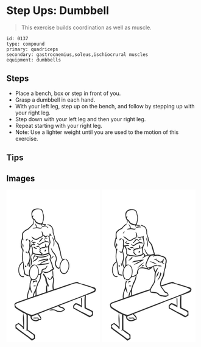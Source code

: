 # Step Ups: Dumbbell
> This exercise builds coordination as well as muscle.

``` 
id: 0137 
type: compound 
primary: quadriceps 
secondary: gastrocnemius,soleus,ischiocrural muscles 
equipment: dumbbells 
``` 

## Steps

 - Place a bench, box or step in front of you.
 - Grasp a dumbbell in each hand.
 - With your left leg, step up on the bench, and follow by stepping up with your right leg.
 - Step down with your left leg and then your right leg.
 - Repeat starting with your right leg.
 - Note: Use a lighter weight until you are used to the motion of this exercise.

## Tips


## Images

<svg width="185pt" height="400" viewBox="0 0 185 300" xmlns="http://www.w3.org/2000/svg"><g fill="#FFF"><path d="M0 0h185v300H0V0m51.11 41.12c-3.08 4.16-1.36 9.38-1.06 14.06 3.62 3.24 2.83 8.38 1.78 12.59-2.92 2.79-5.89 5.53-8.69 8.44-3.97 2.15-8.19 4.26-11.02 7.9-2.37 3.48-1.11 7.79-1.49 11.65-1.42 4.63-2.42 9.45-2.26 14.31.16 3.6 2.47 6.58 3.37 9.98.28 2.71-.69 5.34-.95 8.02-.66 4.72.01 9.47.94 14.1-7.04 4.2-9.13 13.18-7.78 20.8.79 4.94 4.61 10.41 10.25 9.5.13-.49.41-1.46.55-1.95-2.23.05-4.86.2-6.3-1.88-6.36-7.33-3.82-19.83 4.02-25.13.84 3.78.34 7.64.51 11.46 1.07 3.83 1.96 7.71 2.17 11.7 2.63 2.38 6.09 3.41 9.56 3.72-1.32-2.9-4.7-2.81-7.21-3.98-1.02-3.77-1.48-7.71-2.78-11.43-.05-3.7.27-7.46-.81-11.06-1.98-7.02-2.35-14.55-.52-21.64.27-1.73 1.4-4.31-.94-5.03-1.04-3.02-2.66-6.01-2.36-9.3.33-3.35.85-6.68 1.12-10.03.75.62 1.5 1.24 2.27 1.85-.26-3.59-1.23-7.12-1.08-10.73.54-5.71 6.6-8.35 11.03-10.78 3.15-2.82 5.81-6.16 9.07-8.88 2.39-3.1.51-7.29 1.03-10.84 2.63 2.17 3.05 6.29 6.33 7.75 2.6 1.48 5.58 2.09 8.56 2.09.49 1.28 1.04 2.54 1.65 3.78l.28-3.88c1.73.47 3.47.93 5.22 1.38-.22.32-.66.94-.88 1.26-3.02.28-5.36 2.12-6.8 4.71-2.68-.76-5.41-1.4-8.19-1.69.62-3.2-1.83-5.64-3.46-8.07.73 2.82 1.68 5.57 2.56 8.35-2.48.46-4.95.95-7.37 1.65 3.02 1.8 6.29-.47 9.49.04 2.78.35 5.51 1.49 8.29.44.02-.56.08-1.7.1-2.27 2.85-.54 5.73-2.36 8.66-1.53 1.5 1.21 3.02 2.4 4.84 3.08-.45-2.61-4.24-2.75-5.62-4.84l-.47.92c.45-1.4.1-3.58 2.15-3.82-2.53.03-5.05-.12-7.54-.55 1.91-6.21 4.07-13.09 1.62-19.45-.71-3.88-1.14-8.9-5.71-10.15-5.38-1.03-12.39-1.44-16.13 3.38m28.81 27.69c3.64 1.49 8.1 2.79 9.8 6.74 1.96 3.11 1.37 6.87 1.73 10.33 1.39 3.58 2.93 7.17 2.99 11.09.33 4.88 5.5 7.29 6.73 11.84 1.52 5.08 3.08 10.16 4.5 15.27.77 4.81 1.56 9.79 4.54 13.81-3.71 4.17-5.62 9.63-5.54 15.19-.65.43-1.3.86-1.95 1.28l.18-.89c-3.84-.23-4.42-4.56-5.56-7.4.31-3.4 2.08-6.56 1.75-10.04.16-4.56-2.14-8.76-5.22-11.98-2.89-2.8-3.98-6.81-6.36-9.98.77 3.6 1.65 7.45 4.28 10.2 2.49 2.85 5.14 5.91 5.57 9.85 1.62 4.32-2.65 8.05-1.75 12.37.57 2.25 1.31 4.48 2.45 6.5 1.65 1.3 3.52 2.29 5.24 3.5l.21-1.49c.4.01 1.19.04 1.59.05.06 4.25 1.82 9.12 5.99 10.91 3.76 1.33 7.58-1.15 9.4-4.38 4.07-6.56 4.76-15.69.25-22.21-2.06-3.22-6.51-3.62-9.74-2.13-1.22-3.73-3.29-7.23-3.43-11.24-.29-5.84-2.87-11.2-3.92-16.9-1.01-5.34-7.42-7.56-7.79-13.13-.45-2.91-1.04-5.81-2.19-8.53-1.91-3.95-.02-8.77-2.56-12.54-1.95-3.95-6.66-7.55-11.19-6.09M69.27 81.53c.54 3.49 2.21 6.94.7 10.44-4.77.87-8.16 5.05-13.07 5.18-2.57-1.53-4.88-3.43-7.35-5.11 1.22 5.44 8.95 9.05 13.49 5.01 2.1-1.91 4.95-2.37 7.39-3.66.72-1.27 1.27-2.61 1.65-4.03 1.3 2.36 3.55 3.88 5.52 5.64-.56.41-1.67 1.22-2.22 1.63l-1.37.03c.77 1.59 1.62 3.15 2.39 4.74a57.417 57.417 0 0 0-8.52 3.79l-1.98 1.89c-.59-.11-1.77-.34-2.36-.45-1.03-.71-2.08-1.39-3.14-2.05.52 2.94 3.2 3.81 5.78 4.15 1.79-1.71 3.98-2.84 6.15-3.97 1.45-.45 2.89-.97 4.28-1.59 2.67.06 5.31.46 7.89 1.16-1.32-2.72-4.35-3-7.03-2.86a14.04 14.04 0 0 0-2.26-3.75c.99-.64 1.98-1.29 2.98-1.94 1.02.38 2.05.74 3.09 1.09-1.25-1.2-2.71-2.14-4.22-2.97 1.65-.98 3.42-1.72 5.18-2.49 2.25 4.14 2.69 9.09 2.86 13.74-1.15 2.47-2.55 4.81-3.94 7.16-.6-.08-1.81-.23-2.42-.3-.34-2.13-1.11-4.14-1.97-6.11-.2 2.43-.49 4.85-.96 7.24-2.82.12-5.79-.03-8.24 1.63-1.13-.45-2.26-.9-3.39-1.32.71.9 1.44 1.76 2.21 2.62-.59.74-1.14 1.51-1.63 2.32l2.03.63c-.77.58-1.54 1.15-2.31 1.73 1.17 2.27 2.43 4.79 5.11 5.53-.35.21-1.07.61-1.43.82-5.18-.52-10.62-.14-15.34-2.72-.61-3.12-.74-6.3-.84-9.46-1.01-2.42-1.96-4.87-3.05-7.26-.62 1.38-1.15 2.81-1.94 4.1-.04-3.6.69-7.25 0-10.82-.29-1.8-1.77-2.6-3.53-2.54.7 2.13 2.47 4.1 2 6.47-.39 2.72-.45 5.46-.3 8.2.39 4.53-2.64 8.29-3.92 12.45.2.04.62.12.83.16l1.4-1.64c3.66 6.65 2.69 15.83-1.89 21.78-.18 1.99-.35 4.21 1.5 5.49.37-1.63-1.14-3.91.53-5.13.61 2.67 1.24 5.51 3.49 7.32-.41-3.16-1.5-6.23-1.51-9.43.62-3.37 1.93-6.64 1.76-10.12.28-4.14-1.36-8-2.21-11.97.57-2.78 1.63-5.45 2.13-8.26.53-.79 1.07-1.58 1.6-2.37 2.09 4.27 2.37 9.02 1.92 13.68-.67 1.77-1.89 3.28-2.61 5.03-.39 5.6.04 11.23-.23 16.84-.04 1.08-.11 3.23-.14 4.31 3.02-4.89 2.78-11.04 1.15-16.35-1.06-2.48.49-4.95 1.1-7.33.48.24 1.45.7 1.93.94 0-.69.01-2.05.02-2.74 4.35 3.21 9.84 2.82 14.92 3.63 5.39.92 10.78-.88 15.82-2.63 1.31 1.6 3.74 2.84 3.26 5.28.12 1.58-.69 3.02-1.19 4.47.95 2.85 2.23 5.58 3.3 8.38 1.4 3.48 1.07 7.62 3.76 10.51-4.03 1.64-6.68 5.61-11.07 6.5-3.23 1.07-6.44-.52-9.6-1.01 1.33 1.39 2.95 2.44 4.55 3.5 5.55-.13 11-2.17 14.87-6.22-.03 4.18.23 8.35.75 12.49-.47-.03-1.4-.09-1.87-.13-.61 2.4-1.5 4.76-3.34 6.5-1.66-1.28-3.37-2.59-4.32-4.51-.2 0-.6.01-.81.01 1.06 1.97 1.67 4.68 4.01 5.51 2.91-.04 4.33-2.86 5.8-4.89.48 1.61 1.36 3.17 1.31 4.89-.83 6.26-2.25 12.72-.72 18.99-3.58 1.29-7.23 2.41-10.74 3.9-.22-3.59-.56-7.17-.56-10.77.74.22 2.21.64 2.95.85.06-.75.17-2.27.23-3.03-.94-1.79-1.93-3.56-2.65-5.45-1.18-3.13-.46-6.79-2.42-9.66-1.55-2.51-2.76-5.29-4.86-7.4-.31.18-.92.55-1.23.73-.04 2.44 2.3 4.18 3.24 6.32 1.71 2.39 1.11 5.42 1.8 8.12.79 2.15 1.77 4.24 2.26 6.5.71.53 1.46 1.02 2.2 1.53-1.05.06-2.08.11-3.12.15-.23 4.3-.74 8.61-.28 12.92-6.38 1.9-12.63 4.22-18.88 6.51-.06-5.39-.86-10.94 1.1-16.12 1.45-3.71 2.13-7.8 4.61-11.02 2.8-4.21 3.28-9.43 3.4-14.35.77-.96 1.58-1.88 2.37-2.82.11-1.67.33-3.32.43-4.98 1.62-1.42 3.81-1.92 5.9-2.09 1.63-2.17 2.88-4.6 3.75-7.16-2.18 1.06-3.3 3.25-4.44 5.26-2.34.67-4.8 1.19-6.88 2.52-.47 2.01-.45 4.09-.91 6.09-1.26 1.53-3.08 2.63-5.1 2.6.72-5.14.38-10.74-2.72-15.1-1.98-3.46-7.6-4.74-10.41-1.59-6.62 6.59-8.53 18.65-2.36 26.09.23 3.27-1.46 6.21-2.17 9.32-.37 3.84-.15 7.85-1.71 11.46-2.07 5.74-4.45 11.86-2.75 18.02-7.15 2.6-14.34 5.08-21.5 7.65-1.87.53-3.07 2.13-4.36 3.46 1.16 2.31-.24 5.25 1.83 7.22 4.85 4.3 11.11 6.59 16.09 10.71.48.02 1.43.07 1.91.09 1.49 1.38 4.62 1.95 4.27 4.48-.05 9.6.1 19.2-.13 28.8l-1.33-.37c-.09.21-.27.61-.36.82 1.31.21 2.9-.17 3.92.92 3.59 2.95 7.44 5.58 11.4 8.02.83 2.24 2.19 5.14-.14 6.99-2.1 2.09-4.82-.37-6.56-1.73-5.43-4.69-11.72-8.22-17.25-12.77-3.65-3.05-8.55-5.12-10.43-9.8 1.49-1.64 3.01-3.46 5.31-3.9 2.54 2.53 5.33 4.78 8.19 6.95.07.62.22 1.87.3 2.49.53-.06 1.6-.18 2.13-.25-.25-8.72.58-17.51-.66-26.18-.21-1.08-.65-3.25-.86-4.34-1.38 8.73-.36 17.69.19 26.46-2.73-2.89-6.16-4.94-9.24-7.42-2.16 1.17-4.28 2.41-6.4 3.66-.01 2.29.11 4.57.19 6.86 10.49 8.46 22.02 15.6 32.27 24.36 2.01-1.22 4.04-2.42 6.05-3.64-.03-2.65-.07-5.3-.13-7.95-4.49-3.44-8.96-6.92-13.83-9.81-.13-9.83-.14-19.66.01-29.48 1.76.98 3.5 2.01 5.2 3.1-1.07 8.54 11.13 12.65 16.84 7.39 1.53-.26 3.69-.3 4.19-2.14.46-4.2-3.07-7.42-5.84-10.06 13.05-5.22 26.17-10.28 39.25-15.43 1.63 1.45 3.3 3.08 5.52 3.55 2.15.51 4.53.93 5.71 3.06-1.88 1.29-3.86 2.44-5.94 3.35-2.12-.48-4.29-.66-6.46-.55-4.72-3.95-11.18-3.49-16.72-1.79 3.1 1.76 6.59-.3 9.85.44 2.18.8 4.16 2.03 6.23 3.07 2.3-.1 4.58.36 6.88.37 3.15-1 6.58-2.13 8.37-5.16-1.51-1.75-2.82-4.18-5.38-4.42-2.3-.38-4.38-1.41-6.27-2.74 8.79-3.68 18.02-6.29 26.58-10.51.01.77.02 2.32.03 3.09.09-.98.17-1.96.25-2.93 8.07-2.96 16.06-6.15 23.99-9.47-1.4 8.09-.64 16.35-.72 24.51 4.2 2.97 9.23 4.46 13.61 7.12 2.49 2.84.64 8.24-3.44 7.99-4.35-1.81-8.17-4.67-12.58-6.36-6.16-2.62-11.6-6.66-17.77-9.23l-.24-3.94c1.26-1.02 2.53-2.03 3.8-3.04 4.02 1.56 7.81 3.65 11.42 6.02-.06-5.32.05-10.64.01-15.96.17-1.57-.72-2.8-1.87-3.74-.02 5.29.55 10.57.44 15.86-3.21-1.96-6.59-3.8-10.31-4.56-2.43.58-3.88 3.15-5.4 4.99-.23 1.84.13 3.69.27 5.53 10.76 5.83 21.51 11.69 32.19 17.66 2.21-1.29 4.4-2.59 6.52-4.02-.09-2.73-.18-5.45-.24-8.17-4.34-2.83-9.24-4.63-13.71-7.15-.34-8.34-.24-16.72-.01-25.07 5.81-.17 10.78-3.52 16.24-5.07 2.87-.65 3.21-4.07 3.64-6.47-.82-.95-1.63-1.9-2.44-2.86-10.13-2.7-19.88-6.86-30.21-8.78-1.81-1.01-3.56-2.89-5.83-2.3-15.08 4-29.62 9.8-44.47 14.56-1.18-5.81-.92-11.89.55-17.61.48-2.76-1.97-5.02-1.68-7.78.13-4.29-.04-8.58-.86-12.8.95-.67 1.88-1.37 2.78-2.09-1.17-2.29-2.93-4.35-3.12-7.02-.52-3.61-2.7-6.68-3.38-10.24l-1.19-2.15c.46-1.91 1.31-3.76 1.36-5.74-.09-2.12-2.01-3.38-2.86-5.16-1.16-4.13-1.1-8.48-.99-12.73.02-3.25 2.02-5.99 2.75-9.06-.33-4.67-2.56-9.17-1.56-13.92 1.07.35 3.22 1.05 4.29 1.41-1.27-1.9-2.67-3.71-3.86-5.66-.54 1.57-1.06 3.15-1.54 4.74l-1.52.88c-1.57-2.1-3.83-.14-5.71.26-.95-.68-1.91-1.36-2.86-2.03-.35-.25-1.06-.75-1.41-1-.62-2.6-1.38-5.34-3.47-7.16m21.21 11.09c.39 3.59 1.97 6.88 2.78 10.36-.11 3.1-.82 6.17-.47 9.29 3.54-6.37 1.42-13.9-2.31-19.65m-24.23 7.4c-1.01 1.1-1.87 2.33-2.37 3.74 1.38-.91 2.71-1.91 4.05-2.88 1.21-2 2.74-3.78 4.28-5.53-3.11-.49-4.51 2.52-5.96 4.67m-27.73-1.86c.07.75.2 2.25.27 3.01 1.44-1.43 2.9-2.85 4.28-4.34-1.53.4-3.04.86-4.55 1.33m13.12 1.19c-.86.79-1.72 1.57-2.58 2.36.44 2.29 2.53 3.1 4.56 3.66-.21.62-.61 1.87-.81 2.49-.89-.27-2.68-.81-3.57-1.09.88 3.75 4.91 1.75 7.52 2.17-.28-.57-.83-1.71-1.11-2.28l-.64 1.11c-.1-1.04-.19-2.08-.27-3.13.85-.06 2.54-.2 3.39-.27-1.81-2.55-4.97-.78-7.48-1 .29-1.43 1.03-2.57 2.2-3.42-.4-.2-.81-.4-1.21-.6m-19 14.64c1.51-2.8 1.4-5.97-1.05-8.24-.3 2.79.25 5.57 1.05 8.24m26.03-3.01c1.47 3.22 5.46 2.33 6.76-.56-2.26.16-4.51.37-6.76.56m-4.88 1.06c-.03.58-.1 1.73-.13 2.31 2.17 1.03 4.81 3.68 7.03 1.37-2.3-1.22-4.58-2.49-6.9-3.68m-15.29 9.9c-.8.85.05 3.09 1.36 2.52.89-.86-.1-3.04-1.36-2.52m16.42 7.18c-1.34 2.83-2.9 5.83-1.92 9.03.93-2.47 1.82-4.95 3.07-7.28 1.68.62 3.35 1.26 5.02 1.92-1.52 4.74-6.9 5.56-9.53 9.25 4.68-1.1 9.8-3.78 10.78-8.95 3.65.94 7.48 1.12 11.18.27 3.55-.84 7.77-1.29 9.74-4.85-5.21 1.87-10.54 3.93-16.18 3.51-4.26.1-8.1-1.96-12.16-2.9m33.06 7.09c2.03-1.35 3.96-2.95 5.22-5.08-2.68.46-4.89 2.27-5.22 5.08m-22.06 2.72c-1.47.23-2.27 1.49-3.07 2.59 5.79-1.25 11.4-3.54 17.38-3.74-4.52 2.61-10 3.84-13.51 7.95-1.62 1.73-4.28 1.39-6.36 2.19 1.48.58 3.03 1.19 4.64.8 5.28-.97 10.69-.85 15.94-1.97 1.68-.41 2.85-1.77 4.13-2.84-5.62 1.51-11.37 2.26-17.16 2.59 3.7-4.26 9.7-5.01 14.51-7.53-.13-1.01-.23-2.01-.43-3-5.46-.03-10.88 1.32-16.07 2.96m-28.71 10.65c-1.38.93-.34 4.03 1.41 2.93 1.53-.91.3-3.94-1.41-2.93z"/><path d="M53.5 41.57c3.6-3.02 8.94-3.91 13.33-2.56 4.49 2.39 4.34 7.83 5.46 12.12.99 3.92-.37 7.88-1.07 11.74-.11 1.8-1.47 3.23-3.21 3.63-2.93-.55-5.91-1.37-8.5-2.88-1.31-1.43-1.96-3.31-3.14-4.82-1.53-1.22-3.16-2.32-4.64-3.61.49-1.4 1-2.79 1.5-4.18-.6.11-1.8.34-2.41.45-.18-3.46.07-7.3 2.68-9.89zM80.32 114.05c.42-.45 1.27-1.35 1.7-1.79.03 4.06.94 8.06.83 12.14-3.97 1.65-8.21 2.46-12.38 3.45.15-.62.47-1.85.62-2.47-1.88-1.03-3.44-2.51-4.79-4.16.51-.53 1.02-1.06 1.54-1.58-2.81-1.78.69-3.49 2.17-4.04 2.73-.27 5.37-.85 7.79-2.17.63.16 1.89.46 2.52.62m-2.89 4.32c-1.63.01-3.12 2.92-1.43 3.74 1.19-.31 3.2-3.17 1.43-3.74zM108.7 142.62c1.48-2.94 4.57-4.32 7.35-5.71 8.78 5.71 8.29 19.53 1 26.21-2.86 2.58-7.6 1.07-8.99-2.35-2.62-5.66-2.32-12.68.64-18.15zM46.71 159.08c.91-5.11 4.88-8.84 9.4-10.97 8.15 5.74 8.39 18.16 2.65 25.63-1.86 2.44-5.59 4.07-8.3 1.99-4.94-3.86-4.79-11.05-3.75-16.65z"/><path d="M62.93 168.85c.71-1.39 2.67-.9 3.93-1.18a28.85 28.85 0 0 1-5.65 16.54c-.94 4.09-2.68 7.94-3.82 11.97-2.07 4.55-5.24 8.9-4.81 14.19-3.19 1.23-6.42 2.34-9.63 3.52-1.07-6.29.81-12.56 3.54-18.17 1.28 2.67 1.49 6.12 4.06 7.99-1.24-6.46-4.69-13.05-2.65-19.69.51-2.16 1.45-4.19 2.26-6.25 2.34.9 5.1 1.02 7.22-.5 2.99-1.88 4.07-5.42 5.55-8.42m-6.42 11.02c-1.32.03-2.65.07-3.98.11-.14 1.74-.26 3.49-.33 5.24.51-1.06 1.01-2.13 1.49-3.2 1.58-.38 3.16-.75 4.73-1.15.77.84 1.55 1.67 2.35 2.5-.54-1.84-1.14-3.65-1.73-5.47-.85.65-1.69 1.31-2.53 1.97m-3.49 10.11c1.92.96 3.86.7 5.52-.61-1.89-.37-4.06-1.27-5.52.61zM122.09 189.07c5.53-1.8 10.91-4.74 16.86-4.67 5.45.9 10.57 3.07 15.84 4.62 6.22 2.07 12.9 3.32 18.42 7.04 1.71.87-.19 3.24-1.46 3.58-16.61 8.14-34.3 13.79-51.44 20.7-19.74 7.62-39.48 15.27-59.21 22.94-3.69 1.15-7.18 3.25-11.11 3.46-3.93-.89-7.82-2.15-11.32-4.17-6.21-3.48-12.64-6.62-18.39-10.84-1.82-1.06-2.27-3.23-3.09-4.99 1.69-1.48 3.45-2.99 5.65-3.62 6.36-2.1 12.7-4.28 18.94-6.7 13.07-4.3 26.07-8.79 39.02-13.42 13.87-4.31 27.52-9.32 41.29-13.93zM54.19 209.93c.19-3.35 1.37-6.51 2.92-9.45 0 3.29 2.27 9.05-2.92 9.45zM50.01 249.72c3.66-1.27 7.37-2.48 10.79-4.33 2.69 2.62 5.07 5.53 7 8.76-1.22.36-2.45.71-3.67 1.04-.57-1.12-1.13-2.23-1.69-3.35-3.68.63-7.97-.74-11.13 1.56 3.23.52 6.5.74 9.74.2.52.37 1.57 1.11 2.09 1.48-3.98 3.65-10.16 2.38-13.1-1.89-.05-1.17-.06-2.32-.03-3.47z"/></g><g fill="#333"><path d="M51.11 41.12c3.74-4.82 10.75-4.41 16.13-3.38 4.57 1.25 5 6.27 5.71 10.15 2.45 6.36.29 13.24-1.62 19.45 2.49.43 5.01.58 7.54.55-2.05.24-1.7 2.42-2.15 3.82l.47-.92c1.38 2.09 5.17 2.23 5.62 4.84-1.82-.68-3.34-1.87-4.84-3.08-2.93-.83-5.81.99-8.66 1.53-.02.57-.08 1.71-.1 2.27-2.78 1.05-5.51-.09-8.29-.44-3.2-.51-6.47 1.76-9.49-.04 2.42-.7 4.89-1.19 7.37-1.65-.88-2.78-1.83-5.53-2.56-8.35 1.63 2.43 4.08 4.87 3.46 8.07 2.78.29 5.51.93 8.19 1.69 1.44-2.59 3.78-4.43 6.8-4.71.22-.32.66-.94.88-1.26-1.75-.45-3.49-.91-5.22-1.38l-.28 3.88c-.61-1.24-1.16-2.5-1.65-3.78-2.98 0-5.96-.61-8.56-2.09-3.28-1.46-3.7-5.58-6.33-7.75-.52 3.55 1.36 7.74-1.03 10.84-3.26 2.72-5.92 6.06-9.07 8.88C39 80.69 32.94 83.33 32.4 89.04c-.15 3.61.82 7.14 1.08 10.73-.77-.61-1.52-1.23-2.27-1.85-.27 3.35-.79 6.68-1.12 10.03-.3 3.29 1.32 6.28 2.36 9.3 2.34.72 1.21 3.3.94 5.03-1.83 7.09-1.46 14.62.52 21.64 1.08 3.6.76 7.36.81 11.06 1.3 3.72 1.76 7.66 2.78 11.43 2.51 1.17 5.89 1.08 7.21 3.98-3.47-.31-6.93-1.34-9.56-3.72-.21-3.99-1.1-7.87-2.17-11.7-.17-3.82.33-7.68-.51-11.46-7.84 5.3-10.38 17.8-4.02 25.13 1.44 2.08 4.07 1.93 6.3 1.88-.14.49-.42 1.46-.55 1.95-5.64.91-9.46-4.56-10.25-9.5-1.35-7.62.74-16.6 7.78-20.8-.93-4.63-1.6-9.38-.94-14.1.26-2.68 1.23-5.31.95-8.02-.9-3.4-3.21-6.38-3.37-9.98-.16-4.86.84-9.68 2.26-14.31.38-3.86-.88-8.17 1.49-11.65 2.83-3.64 7.05-5.75 11.02-7.9 2.8-2.91 5.77-5.65 8.69-8.44 1.05-4.21 1.84-9.35-1.78-12.59-.3-4.68-2.02-9.9 1.06-14.06m2.39.45c-2.61 2.59-2.86 6.43-2.68 9.89.61-.11 1.81-.34 2.41-.45-.5 1.39-1.01 2.78-1.5 4.18 1.48 1.29 3.11 2.39 4.64 3.61 1.18 1.51 1.83 3.39 3.14 4.82 2.59 1.51 5.57 2.33 8.5 2.88 1.74-.4 3.1-1.83 3.21-3.63.7-3.86 2.06-7.82 1.07-11.74-1.12-4.29-.97-9.73-5.46-12.12-4.39-1.35-9.73-.46-13.33 2.56z"/><path d="M79.92 68.81c4.53-1.46 9.24 2.14 11.19 6.09 2.54 3.77.65 8.59 2.56 12.54 1.15 2.72 1.74 5.62 2.19 8.53.37 5.57 6.78 7.79 7.79 13.13 1.05 5.7 3.63 11.06 3.92 16.9.14 4.01 2.21 7.51 3.43 11.24 3.23-1.49 7.68-1.09 9.74 2.13 4.51 6.52 3.82 15.65-.25 22.21-1.82 3.23-5.64 5.71-9.4 4.38-4.17-1.79-5.93-6.66-5.99-10.91-.4-.01-1.19-.04-1.59-.05l-.21 1.49c-1.72-1.21-3.59-2.2-5.24-3.5-1.14-2.02-1.88-4.25-2.45-6.5-.9-4.32 3.37-8.05 1.75-12.37-.43-3.94-3.08-7-5.57-9.85-2.63-2.75-3.51-6.6-4.28-10.2 2.38 3.17 3.47 7.18 6.36 9.98 3.08 3.22 5.38 7.42 5.22 11.98.33 3.48-1.44 6.64-1.75 10.04 1.14 2.84 1.72 7.17 5.56 7.4l-.18.89c.65-.42 1.3-.85 1.95-1.28-.08-5.56 1.83-11.02 5.54-15.19-2.98-4.02-3.77-9-4.54-13.81-1.42-5.11-2.98-10.19-4.5-15.27-1.23-4.55-6.4-6.96-6.73-11.84-.06-3.92-1.6-7.51-2.99-11.09-.36-3.46.23-7.22-1.73-10.33-1.7-3.95-6.16-5.25-9.8-6.74m28.78 73.81c-2.96 5.47-3.26 12.49-.64 18.15 1.39 3.42 6.13 4.93 8.99 2.35 7.29-6.68 7.78-20.5-1-26.21-2.78 1.39-5.87 2.77-7.35 5.71z"/><path d="M69.27 81.53c2.09 1.82 2.85 4.56 3.47 7.16.35.25 1.06.75 1.41 1 .95.67 1.91 1.35 2.86 2.03 1.88-.4 4.14-2.36 5.71-.26l1.52-.88c.48-1.59 1-3.17 1.54-4.74 1.19 1.95 2.59 3.76 3.86 5.66-1.07-.36-3.22-1.06-4.29-1.41-1 4.75 1.23 9.25 1.56 13.92-.73 3.07-2.73 5.81-2.75 9.06-.11 4.25-.17 8.6.99 12.73.85 1.78 2.77 3.04 2.86 5.16-.05 1.98-.9 3.83-1.36 5.74l1.19 2.15c.68 3.56 2.86 6.63 3.38 10.24.19 2.67 1.95 4.73 3.12 7.02-.9.72-1.83 1.42-2.78 2.09.82 4.22.99 8.51.86 12.8-.29 2.76 2.16 5.02 1.68 7.78-1.47 5.72-1.73 11.8-.55 17.61 14.85-4.76 29.39-10.56 44.47-14.56 2.27-.59 4.02 1.29 5.83 2.3 10.33 1.92 20.08 6.08 30.21 8.78.81.96 1.62 1.91 2.44 2.86-.43 2.4-.77 5.82-3.64 6.47-5.46 1.55-10.43 4.9-16.24 5.07-.23 8.35-.33 16.73.01 25.07 4.47 2.52 9.37 4.32 13.71 7.15.06 2.72.15 5.44.24 8.17-2.12 1.43-4.31 2.73-6.52 4.02-10.68-5.97-21.43-11.83-32.19-17.66-.14-1.84-.5-3.69-.27-5.53 1.52-1.84 2.97-4.41 5.4-4.99 3.72.76 7.1 2.6 10.31 4.56.11-5.29-.46-10.57-.44-15.86 1.15.94 2.04 2.17 1.87 3.74.04 5.32-.07 10.64-.01 15.96-3.61-2.37-7.4-4.46-11.42-6.02-1.27 1.01-2.54 2.02-3.8 3.04l.24 3.94c6.17 2.57 11.61 6.61 17.77 9.23 4.41 1.69 8.23 4.55 12.58 6.36 4.08.25 5.93-5.15 3.44-7.99-4.38-2.66-9.41-4.15-13.61-7.12.08-8.16-.68-16.42.72-24.51-7.93 3.32-15.92 6.51-23.99 9.47-.08.97-.16 1.95-.25 2.93-.01-.77-.02-2.32-.03-3.09-8.56 4.22-17.79 6.83-26.58 10.51 1.89 1.33 3.97 2.36 6.27 2.74 2.56.24 3.87 2.67 5.38 4.42-1.79 3.03-5.22 4.16-8.37 5.16-2.3-.01-4.58-.47-6.88-.37-2.07-1.04-4.05-2.27-6.23-3.07-3.26-.74-6.75 1.32-9.85-.44 5.54-1.7 12-2.16 16.72 1.79 2.17-.11 4.34.07 6.46.55 2.08-.91 4.06-2.06 5.94-3.35-1.18-2.13-3.56-2.55-5.71-3.06-2.22-.47-3.89-2.1-5.52-3.55-13.08 5.15-26.2 10.21-39.25 15.43 2.77 2.64 6.3 5.86 5.84 10.06-.5 1.84-2.66 1.88-4.19 2.14-5.71 5.26-17.91 1.15-16.84-7.39-1.7-1.09-3.44-2.12-5.2-3.1-.15 9.82-.14 19.65-.01 29.48 4.87 2.89 9.34 6.37 13.83 9.81.06 2.65.1 5.3.13 7.95-2.01 1.22-4.04 2.42-6.05 3.64-10.25-8.76-21.78-15.9-32.27-24.36-.08-2.29-.2-4.57-.19-6.86 2.12-1.25 4.24-2.49 6.4-3.66 3.08 2.48 6.51 4.53 9.24 7.42-.55-8.77-1.57-17.73-.19-26.46.21 1.09.65 3.26.86 4.34 1.24 8.67.41 17.46.66 26.18-.53.07-1.6.19-2.13.25-.08-.62-.23-1.87-.3-2.49-2.86-2.17-5.65-4.42-8.19-6.95-2.3.44-3.82 2.26-5.31 3.9 1.88 4.68 6.78 6.75 10.43 9.8 5.53 4.55 11.82 8.08 17.25 12.77 1.74 1.36 4.46 3.82 6.56 1.73 2.33-1.85.97-4.75.14-6.99-3.96-2.44-7.81-5.07-11.4-8.02-1.02-1.09-2.61-.71-3.92-.92.09-.21.27-.61.36-.82l1.33.37c.23-9.6.08-19.2.13-28.8.35-2.53-2.78-3.1-4.27-4.48-.48-.02-1.43-.07-1.91-.09-4.98-4.12-11.24-6.41-16.09-10.71-2.07-1.97-.67-4.91-1.83-7.22 1.29-1.33 2.49-2.93 4.36-3.46 7.16-2.57 14.35-5.05 21.5-7.65-1.7-6.16.68-12.28 2.75-18.02 1.56-3.61 1.34-7.62 1.71-11.46.71-3.11 2.4-6.05 2.17-9.32-6.17-7.44-4.26-19.5 2.36-26.09 2.81-3.15 8.43-1.87 10.41 1.59 3.1 4.36 3.44 9.96 2.72 15.1 2.02.03 3.84-1.07 5.1-2.6.46-2 .44-4.08.91-6.09 2.08-1.33 4.54-1.85 6.88-2.52 1.14-2.01 2.26-4.2 4.44-5.26-.87 2.56-2.12 4.99-3.75 7.16-2.09.17-4.28.67-5.9 2.09-.1 1.66-.32 3.31-.43 4.98-.79.94-1.6 1.86-2.37 2.82-.12 4.92-.6 10.14-3.4 14.35-2.48 3.22-3.16 7.31-4.61 11.02-1.96 5.18-1.16 10.73-1.1 16.12 6.25-2.29 12.5-4.61 18.88-6.51-.46-4.31.05-8.62.28-12.92 1.04-.04 2.07-.09 3.12-.15-.74-.51-1.49-1-2.2-1.53-.49-2.26-1.47-4.35-2.26-6.5-.69-2.7-.09-5.73-1.8-8.12-.94-2.14-3.28-3.88-3.24-6.32.31-.18.92-.55 1.23-.73 2.1 2.11 3.31 4.89 4.86 7.4 1.96 2.87 1.24 6.53 2.42 9.66.72 1.89 1.71 3.66 2.65 5.45-.06.76-.17 2.28-.23 3.03-.74-.21-2.21-.63-2.95-.85 0 3.6.34 7.18.56 10.77 3.51-1.49 7.16-2.61 10.74-3.9-1.53-6.27-.11-12.73.72-18.99.05-1.72-.83-3.28-1.31-4.89-1.47 2.03-2.89 4.85-5.8 4.89-2.34-.83-2.95-3.54-4.01-5.51.21 0 .61-.01.81-.01.95 1.92 2.66 3.23 4.32 4.51 1.84-1.74 2.73-4.1 3.34-6.5.47.04 1.4.1 1.87.13-.52-4.14-.78-8.31-.75-12.49-3.87 4.05-9.32 6.09-14.87 6.22-1.6-1.06-3.22-2.11-4.55-3.5 3.16.49 6.37 2.08 9.6 1.01 4.39-.89 7.04-4.86 11.07-6.5-2.69-2.89-2.36-7.03-3.76-10.51-1.07-2.8-2.35-5.53-3.3-8.38.5-1.45 1.31-2.89 1.19-4.47.48-2.44-1.95-3.68-3.26-5.28-5.04 1.75-10.43 3.55-15.82 2.63-5.08-.81-10.57-.42-14.92-3.63-.01.69-.02 2.05-.02 2.74-.48-.24-1.45-.7-1.93-.94-.61 2.38-2.16 4.85-1.1 7.33 1.63 5.31 1.87 11.46-1.15 16.35.03-1.08.1-3.23.14-4.31.27-5.61-.16-11.24.23-16.84.72-1.75 1.94-3.26 2.61-5.03.45-4.66.17-9.41-1.92-13.68-.53.79-1.07 1.58-1.6 2.37-.5 2.81-1.56 5.48-2.13 8.26.85 3.97 2.49 7.83 2.21 11.97.17 3.48-1.14 6.75-1.76 10.12.01 3.2 1.1 6.27 1.51 9.43-2.25-1.81-2.88-4.65-3.49-7.32-1.67 1.22-.16 3.5-.53 5.13-1.85-1.28-1.68-3.5-1.5-5.49 4.58-5.95 5.55-15.13 1.89-21.78l-1.4 1.64c-.21-.04-.63-.12-.83-.16 1.28-4.16 4.31-7.92 3.92-12.45-.15-2.74-.09-5.48.3-8.2.47-2.37-1.3-4.34-2-6.47 1.76-.06 3.24.74 3.53 2.54.69 3.57-.04 7.22 0 10.82.79-1.29 1.32-2.72 1.94-4.1 1.09 2.39 2.04 4.84 3.05 7.26.1 3.16.23 6.34.84 9.46 4.72 2.58 10.16 2.2 15.34 2.72.36-.21 1.08-.61 1.43-.82-2.68-.74-3.94-3.26-5.11-5.53.77-.58 1.54-1.15 2.31-1.73l-2.03-.63c.49-.81 1.04-1.58 1.63-2.32-.77-.86-1.5-1.72-2.21-2.62 1.13.42 2.26.87 3.39 1.32 2.45-1.66 5.42-1.51 8.24-1.63.47-2.39.76-4.81.96-7.24.86 1.97 1.63 3.98 1.97 6.11.61.07 1.82.22 2.42.3 1.39-2.35 2.79-4.69 3.94-7.16-.17-4.65-.61-9.6-2.86-13.74-1.76.77-3.53 1.51-5.18 2.49 1.51.83 2.97 1.77 4.22 2.97-1.04-.35-2.07-.71-3.09-1.09-1 .65-1.99 1.3-2.98 1.94.95 1.13 1.7 2.38 2.26 3.75 2.68-.14 5.71.14 7.03 2.86-2.58-.7-5.22-1.1-7.89-1.16-1.39.62-2.83 1.14-4.28 1.59-2.17 1.13-4.36 2.26-6.15 3.97-2.58-.34-5.26-1.21-5.78-4.15 1.06.66 2.11 1.34 3.14 2.05.59.11 1.77.34 2.36.45l1.98-1.89c2.73-1.5 5.58-2.75 8.52-3.79-.77-1.59-1.62-3.15-2.39-4.74l1.37-.03c.55-.41 1.66-1.22 2.22-1.63-1.97-1.76-4.22-3.28-5.52-5.64-.38 1.42-.93 2.76-1.65 4.03-2.44 1.29-5.29 1.75-7.39 3.66-4.54 4.04-12.27.43-13.49-5.01 2.47 1.68 4.78 3.58 7.35 5.11 4.91-.13 8.3-4.31 13.07-5.18 1.51-3.5-.16-6.95-.7-10.44m11.05 32.52c-.63-.16-1.89-.46-2.52-.62-2.42 1.32-5.06 1.9-7.79 2.17-1.48.55-4.98 2.26-2.17 4.04-.52.52-1.03 1.05-1.54 1.58 1.35 1.65 2.91 3.13 4.79 4.16-.15.62-.47 1.85-.62 2.47 4.17-.99 8.41-1.8 12.38-3.45.11-4.08-.8-8.08-.83-12.14-.43.44-1.28 1.34-1.7 1.79m-33.61 45.03c-1.04 5.6-1.19 12.79 3.75 16.65 2.71 2.08 6.44.45 8.3-1.99 5.74-7.47 5.5-19.89-2.65-25.63-4.52 2.13-8.49 5.86-9.4 10.97m16.22 9.77c-1.48 3-2.56 6.54-5.55 8.42-2.12 1.52-4.88 1.4-7.22.5-.81 2.06-1.75 4.09-2.26 6.25-2.04 6.64 1.41 13.23 2.65 19.69-2.57-1.87-2.78-5.32-4.06-7.99-2.73 5.61-4.61 11.88-3.54 18.17 3.21-1.18 6.44-2.29 9.63-3.52-.43-5.29 2.74-9.64 4.81-14.19 1.14-4.03 2.88-7.88 3.82-11.97a28.85 28.85 0 0 0 5.65-16.54c-1.26.28-3.22-.21-3.93 1.18m59.16 20.22c-13.77 4.61-27.42 9.62-41.29 13.93-12.95 4.63-25.95 9.12-39.02 13.42-6.24 2.42-12.58 4.6-18.94 6.7-2.2.63-3.96 2.14-5.65 3.62.82 1.76 1.27 3.93 3.09 4.99 5.75 4.22 12.18 7.36 18.39 10.84 3.5 2.02 7.39 3.28 11.32 4.17 3.93-.21 7.42-2.31 11.11-3.46 19.73-7.67 39.47-15.32 59.21-22.94 17.14-6.91 34.83-12.56 51.44-20.7 1.27-.34 3.17-2.71 1.46-3.58-5.52-3.72-12.2-4.97-18.42-7.04-5.27-1.55-10.39-3.72-15.84-4.62-5.95-.07-11.33 2.87-16.86 4.67m-67.9 20.86c5.19-.4 2.92-6.16 2.92-9.45-1.55 2.94-2.73 6.1-2.92 9.45m-4.18 39.79c-.03 1.15-.02 2.3.03 3.47 2.94 4.27 9.12 5.54 13.1 1.89-.52-.37-1.57-1.11-2.09-1.48-3.24.54-6.51.32-9.74-.2 3.16-2.3 7.45-.93 11.13-1.56.56 1.12 1.12 2.23 1.69 3.35 1.22-.33 2.45-.68 3.67-1.04-1.93-3.23-4.31-6.14-7-8.76-3.42 1.85-7.13 3.06-10.79 4.33z"/><path d="M90.48 92.62c3.73 5.75 5.85 13.28 2.31 19.65-.35-3.12.36-6.19.47-9.29-.81-3.48-2.39-6.77-2.78-10.36zM66.25 100.02c1.45-2.15 2.85-5.16 5.96-4.67-1.54 1.75-3.07 3.53-4.28 5.53-1.34.97-2.67 1.97-4.05 2.88.5-1.41 1.36-2.64 2.37-3.74zM38.52 98.16c1.51-.47 3.02-.93 4.55-1.33-1.38 1.49-2.84 2.91-4.28 4.34-.07-.76-.2-2.26-.27-3.01zM51.64 99.35c.4.2.81.4 1.21.6-1.17.85-1.91 1.99-2.2 3.42 2.51.22 5.67-1.55 7.48 1-.85.07-2.54.21-3.39.27.08 1.05.17 2.09.27 3.13l.64-1.11c.28.57.83 1.71 1.11 2.28-2.61-.42-6.64 1.58-7.52-2.17.89.28 2.68.82 3.57 1.09.2-.62.6-1.87.81-2.49-2.03-.56-4.12-1.37-4.56-3.66.86-.79 1.72-1.57 2.58-2.36zM32.64 113.99c-.8-2.67-1.35-5.45-1.05-8.24 2.45 2.27 2.56 5.44 1.05 8.24zM58.67 110.98c2.25-.19 4.5-.4 6.76-.56-1.3 2.89-5.29 3.78-6.76.56zM53.79 112.04c2.32 1.19 4.6 2.46 6.9 3.68-2.22 2.31-4.86-.34-7.03-1.37.03-.58.1-1.73.13-2.31zM77.43 118.37c1.77.57-.24 3.43-1.43 3.74-1.69-.82-.2-3.73 1.43-3.74zM38.5 121.94c1.26-.52 2.25 1.66 1.36 2.52-1.31.57-2.16-1.67-1.36-2.52zM54.92 129.12c4.06.94 7.9 3 12.16 2.9 5.64.42 10.97-1.64 16.18-3.51-1.97 3.56-6.19 4.01-9.74 4.85-3.7.85-7.53.67-11.18-.27-.98 5.17-6.1 7.85-10.78 8.95 2.63-3.69 8.01-4.51 9.53-9.25-1.67-.66-3.34-1.3-5.02-1.92-1.25 2.33-2.14 4.81-3.07 7.28-.98-3.2.58-6.2 1.92-9.03zM87.98 136.21c.33-2.81 2.54-4.62 5.22-5.08-1.26 2.13-3.19 3.73-5.22 5.08zM65.92 138.93c5.19-1.64 10.61-2.99 16.07-2.96.2.99.3 1.99.43 3-4.81 2.52-10.81 3.27-14.51 7.53 5.79-.33 11.54-1.08 17.16-2.59-1.28 1.07-2.45 2.43-4.13 2.84-5.25 1.12-10.66 1-15.94 1.97-1.61.39-3.16-.22-4.64-.8 2.08-.8 4.74-.46 6.36-2.19 3.51-4.11 8.99-5.34 13.51-7.95-5.98.2-11.59 2.49-17.38 3.74.8-1.1 1.6-2.36 3.07-2.59zM37.21 149.58c1.71-1.01 2.94 2.02 1.41 2.93-1.75 1.1-2.79-2-1.41-2.93zM56.51 179.87c.84-.66 1.68-1.32 2.53-1.97.59 1.82 1.19 3.63 1.73 5.47-.8-.83-1.58-1.66-2.35-2.5-1.57.4-3.15.77-4.73 1.15-.48 1.07-.98 2.14-1.49 3.2.07-1.75.19-3.5.33-5.24 1.33-.04 2.66-.08 3.98-.11zM53.02 189.98c1.46-1.88 3.63-.98 5.52-.61-1.66 1.31-3.6 1.57-5.52.61z"/></g></svg>
<svg width="185pt" height="400" viewBox="0 0 185 300" xmlns="http://www.w3.org/2000/svg"><g fill="#FFF"><path d="M0 0h185v300H0V0m56.39 38.44c-5.07.35-10.01 4.09-10.26 9.44.33 4.33-.05 9.29 3.44 12.53-.01 2.06.02 4.12.25 6.16.75-1.99.69-4.15.84-6.23 2.03 2.68 3.34 6.19 6.49 7.82 2.48 1.55 5.44 2.08 8.32 2.14a74.68 74.68 0 0 0 1.57 3.82l.36-3.89c2.94.89 6.05 1.44 8.98.14-2.64-.55-5.32-.84-7.99-1.26 1.24-3.55 1.94-7.25 2.47-10.97.82-4.8-1.39-9.34-1.95-14.05-1.48-5.22-7.98-5.9-12.52-5.65m-17.26 36.7c-3.84 1.9-8.02 3.8-10.55 7.42-2.24 3.38-1.5 7.53-1.53 11.34-1.3 4.61-2.7 9.29-2.65 14.14-.21 5.01 4.71 8.88 3.56 14-1.44 6.54-1.51 13.43.41 19.89-3.53 1.5-6.04 4.63-7.11 8.26-2.09 6.14-2.06 13.42 1.59 18.96 1.86 2.8 6.41 4.52 8.88 1.51-2.89-.29-6.54-.18-8.03-3.24-4.55-7.85-2.57-19.32 5.23-24.4 1.32 4.63-.59 9.54 1.15 14.06 1.12 2.9.67 6.13 1.7 9.03 1.74 2.94 5.8 3.41 8.91 3.15-1.33-2.76-4.89-2.27-7.25-3.58-.62-2.85-.76-5.79-1.63-8.58-1.4-3.95-.21-8.2-1.13-12.23-.94-4.58-2.44-9.1-2.31-13.83-.04-5.04 1.5-9.89 2.2-14.84-.42.19-1.26.58-1.68.78-.97-3.63-3.01-7.14-2.5-11.01.4-2.98.86-5.94 1.11-8.93l2.37.93c-.48-3.31-1.2-6.6-1.21-9.95.03-3.52 2.75-6.05 5.32-8.03 2.32-1.7 5.56-2.12 7.25-4.62 2.16-3.38 6.11-5.05 8.12-8.54-4.42 1.32-7.23 5.1-10.22 8.31m13.01-8.08c1.53 2.82 2.73 5.79 3.7 8.84-2.41.54-4.82 1.07-7.2 1.71 1.91 1.64 4.34.29 6.49.19 3-.64 5.86.83 8.8 1.13 1.14-.68 2.23-1.41 3.29-2.21-3.58.73-7.04-.51-10.55-.96.61-3.67-2.38-6.22-4.53-8.7m25.28 2.11c-.02.41-.07 1.24-.1 1.66 3.07 1.4 7.11 2.11 8.39 5.69 2.14 3.06 1.6 6.87 1.86 10.38 1.09 4.04 3.31 7.95 2.72 12.28 1.12 2.53 2.74 4.78 4.59 6.83 2.69 3.08 3.1 7.28 4.27 11.04 1.03 3.22 2.18 6.41 3.13 9.66-3.36.57-6.71 1.51-10.14 1.44-4.28-3.19-5.79-8.48-8.79-12.67 1.03 4.84 3 9.58 6.48 13.19-1.29.33-2.58.67-3.87 1.02-1.24-1.99-2.82-3.72-4.73-5.09-.04-3.51-.27-7.04.01-10.54.49-2.78 2.09-5.21 2.75-7.95-.6-5.11-2.59-10.13-1.39-15.33-.44.34-1.31 1.02-1.74 1.36-3.84.73-7.67 1.48-11.46.06 2.04 3.98 6.75 2.95 10.01 1.2 1.29 4.62 3.39 9.47 2.39 14.35-1.48 2.7-2.45 7.1-6.35 6.75l.04-3.05c-.63-1.09-1.25-2.19-1.85-3.29-.07 2.31.01 4.7-.97 6.86-2.63.8-5.52.38-8.04 1.7-1.29-.23-2.59-.45-3.88-.65.66.5 1.98 1.51 2.64 2.01l-1.5 1.62c.06 1.67.05 3.34.04 5.01 1.88 1.98 3.62 4.7 6.75 4.48-2.31-2.6-4.93-4.94-6.74-7.94l3.08.46c-.43-.47-1.3-1.4-1.73-1.86 1.44-.88 2.94-1.67 4.44-2.44 3.52.79 6.31-2.98 9.72-1.25l1.56-1.84c-.09 4.15 1.15 8.42.52 12.47-3.23 1.71-6.87 2.29-10.42 2.96-4.08.72-8.04-.98-12.11-.96-2.6.15-4.94-.99-7.25-2-.8-5.16-.22-10.65-3.28-15.21 2.39-1 5.03-.39 7.54-.4-2.37-4.01-7.09-.76-10.74-1.46-.71-4.16 2.48-11.25-3.34-12.71 2.98 4.64 1 9.93 1.49 15.01.37 4.21-2.18 7.82-3.39 11.67-1.19-1.26-2.41-2.5-3.65-3.71.33 1.16.68 2.33 1.02 3.49 1.11.35 2.22.7 3.33 1.07l1.4-2c1.96 5.73 2.52 12.16.31 17.91-1.9 4.86 1.19 9.45 2.49 13.94-3.04 7.14-3.34 16.35 2.13 22.44l1.24-1.75c-1.06-1.12-2.22-2.22-2.87-3.64-3.12-8.45-.37-19.95 8.82-23.24 7.65 4.04 8.18 14.23 5.37 21.46-1.42 3.86-5.03 8.08-9.61 6.85-.53.52-1.04 1.07-1.53 1.64 1.21.1 3.63.32 4.84.42 3.69-.62 4.72-4.9 7.72-6.46 2.75-.27 5.4-1.12 7.82-2.47-1.12 5.11-2.91 10.11-5.73 14.55-1.06 4.45-2.75 8.73-4.18 13.07-2.27 4.07-4.61 8.32-4.45 13.15-3.17 1.17-6.37 2.27-9.54 3.46-1.08-6.29.83-12.53 3.51-18.15 1.26 2.7 1.57 6.09 4.09 8.02-1.17-5.23-3.1-10.35-3.4-15.74.14-2.71 1.47-5.22 1.67-7.89-.32-.1-.94-.29-1.25-.38-2.37 4.67-1.44 10.08-2.77 15-2.21 6.26-5.13 12.87-3.35 19.62-7.16 2.58-14.35 5.08-21.5 7.67-1.84.55-3.07 2.08-4.32 3.43.84 2.57-.09 5.87 2.35 7.75 4.82 3.8 10.52 6.31 15.43 9.97-1.69 8.83-.47 17.94.02 26.84-2.79-2.83-6.17-4.92-9.26-7.37-2.15 1.18-4.27 2.43-6.38 3.69 0 2.29.13 4.57.21 6.86 10.5 8.44 22.01 15.61 32.27 24.35 2.01-1.23 4.03-2.43 6.04-3.64-.02-2.66-.07-5.32-.13-7.97-4.48-3.45-8.97-6.91-13.83-9.82-.06-9.76-.24-19.53.05-29.28 1.82.76 3.49 1.82 5.14 2.89-.8 5.38 4.42 9.64 9.44 9.62 4.04.56 7.45-2.07 11.07-3.36 2.07-4.31-2.46-8.26-5.27-11.04 22.41-9.11 45.21-17.25 67.48-26.66.08.74.22 2.22.3 2.95 0-.73.01-2.18.01-2.91 8.12-2.87 16.11-6.14 24.04-9.47-1.44 8.15-.42 16.46-.82 24.69 4.48 2.55 9.32 4.43 13.79 7 2.45 3.09.45 7.49-3.25 8.27-4.65-2.53-9.21-5.24-14.11-7.29-5.66-2.5-10.67-6.26-16.41-8.57-.12-1.32-.23-2.65-.34-3.97 1.29-1.02 2.58-2.04 3.88-3.07 3.98 1.55 7.64 3.76 11.33 5.91.08-5.29.07-10.59.05-15.88-.19-.99.01-3.01-1.55-2.83-.69 4.93.4 10.06.12 15.08-3.29-2.07-6.84-4.21-10.76-4.62-2.11 1.06-3.58 3.1-4.95 4.96-.21 1.84.12 3.69.26 5.53 10.76 5.84 21.52 11.68 32.2 17.66 2.2-1.28 4.39-2.59 6.51-4-.07-2.74-.16-5.47-.24-8.21-4.34-2.77-9.17-4.66-13.68-7.09-.4-8.34-.21-16.72-.06-25.07 5.81-.24 10.8-3.52 16.26-5.11 2.89-.64 3.19-4.07 3.67-6.46-.83-.95-1.65-1.91-2.46-2.87-10.13-2.73-19.88-6.84-30.19-8.8-1.83-1.01-3.61-2.88-5.9-2.27-7.5 1.76-14.58 4.99-22.06 6.81.29-4.04 1.03-8.13 2.99-11.71 2.11-4.08 4.26-8.34 4.22-13.06.14-5.82 3.73-10.94 3.28-16.84 1.7-4.23 1.97-9.46-1.09-13.15-2.13-3.18-6.34-2.75-9.42-4.41-3.55-1.81-7.53-1.44-11.36-1.28-1.33-5.71-3.23-11.26-4.73-16.93-.9-3.66-3.34-6.55-5.88-9.2-1.88-1.89-1.65-4.74-2.25-7.15-.67-3.7-3.03-7-2.75-10.88.27-4.29-1.38-8.63-4.42-11.65-2.14-1.48-4.68-2.26-7.08-3.22m-11.76 6.47c3.99-.89 7.92-2.01 12.06-1.39-3.43-3.52-9.02-1.7-12.06 1.39M41.72 86.73c1.17-1.44 2.25-2.97 3.22-4.57-1.9.91-3.78 2.06-3.22 4.57m24.36-2.91c1.01 3.31 2.46 6.71.83 10.09-2.66.91-5.5 1.55-7.57 3.58-1.7 1.66-4.13 1.47-6.3 1.53-3.39-2.82-6.75-5.72-10.79-7.56.48 1.06.62 2.47 1.84 2.99 2.74 1.69 5.01 4.03 7.76 5.7 2.82 1.77 6.43.54 8.76-1.48 1.9-1.73 4.5-2.15 6.69-3.37 1.16-1.51 2.05-3.33 2.31-5.22-.31-1.79-1.03-3.48-1.59-5.2-.49-.26-1.46-.8-1.94-1.06m20.65 10c.22 3.85 2.1 7.34 2.63 11.12-.21 2.88-.79 5.73-.59 8.64 3.96-6.31 1.03-13.77-2.04-19.76M34.61 97c.06.83.17 2.48.23 3.31 1.62-1.57 3.24-3.16 4.57-5-1.63.47-3.23 1.05-4.8 1.69m37.37 2.34c-.87-.87-1.75-1.73-2.56-2.66l1.56 2.53c-3.62-4.62-6.2.43-7.68 3.11-.81.55-1.61 1.1-2.41 1.65l.44 1.6c1.2-.93 2.42-1.84 3.65-2.74 1.04-1.58 2.16-3.1 3.4-4.52 2.15 1.24 4.29 2.62 5.24 5.05-1.57.71-3.2 1.28-4.87 1.71-2.07 1.36-4.22 2.61-6.17 4.15-.5-.12-1.5-.35-2-.47-1.05-.74-2.11-1.45-3.19-2.14.46 2.96 3.26 3.77 5.63 4.76 1.57-2.09 3.94-3.21 6.21-4.36 1.52-.52 3.01-1.11 4.46-1.8 2.66.19 5.3.57 7.92 1.01-1.77-2.12-4.26-3.05-7-2.79-.75-1.28-1.56-2.52-2.42-3.73.97-.56 1.93-1.12 2.89-1.68l3.06.87c-.96-1.03-1.94-2.04-2.92-3.04-1.1 1.15-2.18 2.31-3.24 3.49m-26.14 4.31c.62 1.9 2.16 3.08 3.85 4.01 1.5-.36 3-.71 4.5-1.06-.2-.43-.62-1.3-.83-1.73-1.92.34-3.86.57-5.8.65a7.883 7.883 0 0 1 2.18-3.53c-.23-.14-.68-.42-.91-.57-1 .75-1.99 1.49-2.99 2.23m-18.27 1.05c.24 2.81.58 5.63 1.4 8.35.51-1.49 1.02-2.97 1.52-4.46-.91-1.34-1.87-2.66-2.92-3.89m27.84 8.68c1.84 2.66 5.34 1.99 6.9-.55-2.31.11-4.61.28-6.9.55m-5.28.86c.51 1.87 1.62 3.54 3.56 4.14 1.21.72 4.42 1.69 3.24-.89-2.19-1.24-4.45-2.36-6.8-3.25m22.9 10.02c1.33-.23 2.58-2 1.92-3.28-1.69-1.21-3.91 2.55-1.92 3.28m-35.08 19.09c-.59 2.9-.3 5.81 1.54 8.18.13-2.81-.53-5.57-1.54-8.18m-3.92 8.43c1.81.04 1.7-2.96-.05-2.93-1.81-.01-1.72 2.97.05 2.93m18.45 28.47c-.2 1.64-.17 3.3-.13 4.95.44-1.04.88-2.09 1.3-3.14.97-.28 2.9-.83 3.87-1.11-1.64-.32-3.38-1.24-5.04-.7m.46 9.78c1.92.72 3.91.63 5.76-.23-1.89-.77-4.22-1.91-5.76.23z"/><path d="M49.73 43.92c3.12-3.87 8.63-4.12 13.2-3.66 4.2 1.4 5.37 6.01 5.82 9.92 1.59 4.87.54 9.98-.66 14.81-.26 1.81-2.06 3.66-4.01 3.12-2.59-.56-5.09-1.58-7.44-2.82-1.59-1.38-2.28-3.49-3.66-5.05-1.35-1.12-2.8-2.1-4.19-3.18.41-1.5.86-3 1.32-4.49-.59.09-1.77.28-2.36.37.03-3.07-.17-6.54 1.98-9.02zM43.56 111.39c1.83 2.24 3.59 4.73 4.11 7.64.18 2.66.08 5.33.18 7.99.51.44 1.52 1.32 2.02 1.76-1.73 2.43-3.72 4.95-3.92 8.06-.06 3.44.53 6.86.32 10.3-.08 1.66-.52 3.22-1.29 4.69l.19.86c-3.67-3.17-3.94-8.66-2.6-13.02 1.99-6.17.43-12.65-1.22-18.69.75-3.19 1.73-6.34 2.21-9.59z"/><path d="M65.96 132.08c5.69-.37 12.01-1.03 16.4-5.09.34 1.32.69 2.64 1.06 3.95-1.63 1.47-3.17 3.04-4.5 4.78 2.24-.92 4.11-2.49 6.19-3.7 2.69-1.62 5.92-1.79 8.93-2.38-1.58 1.97-3.14 4.01-3.98 6.42-1.4 3.99-3.83 7.68-4.24 11.97-.16 2.7 1.99 4.78 3.46 6.79-5.26-1.34-11.48-3.25-16.38.11-3.48 2.44-4.02 7.03-4.16 10.95-2.81 2.27-6.02 4.05-9.55 4.89.82-5.54 2.17-11.35-.06-16.77-1.15-4.22-6.1-7.95-10.39-5.83-.31-.39-.61-.78-.9-1.18.79-3.66-.07-7.36.14-11.04.63-2.31 2.15-4.25 3-6.48 4.66 2.27 10 1.59 14.98 2.61m-13.51 6.95c.03.14.09.43.12.58 3.9-.86 6.85-3.53 7.98-7.39-3.71.88-4.67 5.33-8.1 6.81m14.08.92c-2.9.35-5.61 1.54-7.84 3.42 5.92-1 11.83-2.08 17.76-3.1-5.01 2.38-10.04 4.85-14.43 8.28 7.39-2.42 14.29-6.26 20.67-10.67-5.47-.13-10.78 1.35-16.16 2.07m3.13 15.12c4.97-3.59 9.44-7.84 13.71-12.24-5.39 2.94-10.33 7.08-13.71 12.24m11.83-6.75c-1.2.51-2.67 1.03-3.31 2.27.65 2.25 6.67-2.32 3.31-2.27z"/><path d="M95.86 130.93c1.82-1.9 4.73-1.05 7.06-1.44-.55.75-1.64 2.26-2.18 3.02 1.06-.57 2.12-1.16 3.18-1.76 2.94-.3 6-1.14 8.9-.14 2.39.72 4.72 1.61 7.13 2.26 2.96.6 4.61 3.54 5.56 6.15.31 3.38-1.15 6.63-1.13 10.01-.1 4.31-2.04 8.24-2.7 12.45-.96 4.74-1.82 9.63-4.27 13.87-2.1 3.85-3.04 8.23-2.89 12.6.98 4.84 5.13 8.06 7.28 12.34 1.27 2.72 4.25 3.59 6.89 4.37.3 1.16.59 2.32.88 3.49-5.17 1.17-10.38.16-15.39-1.2-1.77-1.23-3.04-3.13-5.07-3.97-4.15-1.95-8.9-.94-13.21-2.28-.05-8.02 7.74-12.95 8.75-20.62 1.08-4.97.58-10.11 1.43-15.1 1.11-4.2 3.86-7.77 4.8-12.05-2.38 2.4-4.35 5.14-5.89 8.14-1.37-3.2-1.93-6.65-2.5-10.06 1.74-.27 3.49-.46 5.26-.49.43-.19 1.28-.58 1.71-.78 2.54 1.56 5.65 1.8 8.51 1.16-2.99-2.68-7.18-1.21-10.77-1.94-3.25-.61-6.14 1.41-9.05 2.51-2.65 1.28-5.58 1.73-8.47 2.11-.82-1.79-2-3.5-2.28-5.49.76-3.92 2.75-7.44 4.24-11.12a14.48 14.48 0 0 1 4.22-6.04m6.21 6.73c1.95.3 4.01.26 5.84 1.11l-2.5.88c.75.08 2.24.23 2.99.3 2.48 3.2 6.33 4.44 10.26 3.22-.24.68-.71 2.03-.95 2.7l.67-1.41c1.54 1.07 3.28 2.27 5.25 1.64-.87-.41-2.59-1.24-3.46-1.65-.09-1.07-.16-2.14-.22-3.21l1.11.59c.3-2.18.63-4.35.9-6.53-1.73 2.13-2.53 5.33-5.39 6.24-3.48 1.66-5.52-2.86-8.89-2.95.08-.64.23-1.92.31-2.56-1.99.46-3.97 1-5.92 1.63m-8.56 3.61c4.94 2.27 9.86 4.85 15.2 6.04-4.44-3.13-9.71-5.75-15.2-6.04m13.68 31.84c2.42-3.57 4.46-7.45 5.35-11.7-3.61 2.75-5.27 7.26-5.35 11.7m7.47-10.28c.55 6.12-3.27 11.1-5.4 16.48 3.84-3.9 6.88-8.83 7.79-14.29-.76-.78-1.59-1.48-2.39-2.19z"/><path d="M91 157.34c4.59.89 7.56-3.35 10.4-6.16.02 4.07.58 8.25 2.96 11.67-1.49 6.9.35 14.33-2.52 20.93-2.79 3.88-5.35 7.92-7.14 12.36-11.84 3.81-23.69 7.66-35.32 12.08.04-4.68-.79-9.47.52-14.04.97-4.09 2.83-7.9 4.67-11.66 2.38-4.45 3.11-9.54 3.72-14.48 1.1-1.28 2.21-2.55 3.28-3.86-.76-2.98.2-5.81 1.66-8.38 5.9-2.12 11.97.24 17.77 1.54z"/><path d="M90.6 155.14c.26-1.3 2.58-1.16 3.07-.08-.23 1.33-2.59 1.19-3.07.08zM117.13 190.83c6.62-2.16 13.1-4.88 19.9-6.4 5.86-.03 11.27 2.8 16.84 4.31 6.94 2.28 14.34 3.71 20.42 8.02-.47.6-1.41 1.81-1.88 2.42-7.38 4.2-15.46 6.91-23.29 10.13-30.4 11.51-60.65 23.41-90.99 35.07-3.3 1.04-6.78 3.32-10.3 1.83-5.05-1.16-9.51-3.84-14.02-6.27-4.77-2.78-9.76-5.22-14.1-8.67-1.43-1.11-1.75-3.02-2.52-4.56 3.46-3.6 8.52-4.39 13-6.06 21.2-7.68 42.66-14.63 63.94-22.11.31 1.17.62 2.35.94 3.52 3.93 1.89 8.31 1.44 12.45 2.26 3.19 1.73 5.51 5.22 9.39 5.61 2.89.15 5.63 1.21 8.5 1.44 2.09-.77 3.92-2.08 5.9-3.07-.52-1.64-.49-3.57-1.6-4.95-2.12-1.53-5.02-2.08-6.43-4.47-1.91-2.79-4.02-5.43-6.15-8.05zM54.25 209.94c.13-3.39 1.37-6.56 2.87-9.56.23 2.66.63 5.34.29 8.01-.79.38-2.37 1.16-3.16 1.55zM33.75 243.01c2.02.92 4.15 1.79 5.83 3.29.3 10.14.13 20.31.02 30.46l-1.44-.36c-.02.27-.07.82-.1 1.09.95-.1 1.9-.19 2.85-.28 3.69 3.55 8.08 6.23 12.36 8.99.75 2.24 2.15 5.13-.2 6.92-1.79 2.05-4.48-.09-6.06-1.35-5.58-4.8-11.99-8.47-17.7-13.11-3.67-3.05-8.52-5.15-10.49-9.79 1.34-1.39 2.64-2.86 4.25-3.94 2.73.96 4.61 3.41 6.91 5.07 1.54 1.01 2.39 2.61 3.06 4.28l1.77-.12c-.4-8.76.79-17.65-.86-26.31-.1-1.62-.17-3.23-.2-4.84zM50.01 249.76c3.65-1.34 7.39-2.49 10.81-4.37 2.67 2.64 5.04 5.55 6.98 8.77-1.12.33-2.24.65-3.36.95-.79-1.08-1.5-2.22-2.4-3.22-1.73-.25-3.46.2-5.18.38-1.97-.23-4.08-.44-5.58 1.14.85.11 2.56.33 3.41.43 2.87.7 6.22-1.38 8.48 1.21-4 3.68-10.17 2.39-13.17-1.87 0-.85 0-2.57.01-3.42z"/></g><g fill="#333"><path d="M56.39 38.44c4.54-.25 11.04.43 12.52 5.65.56 4.71 2.77 9.25 1.95 14.05-.53 3.72-1.23 7.42-2.47 10.97 2.67.42 5.35.71 7.99 1.26-2.93 1.3-6.04.75-8.98-.14l-.36 3.89a74.68 74.68 0 0 1-1.57-3.82c-2.88-.06-5.84-.59-8.32-2.14-3.15-1.63-4.46-5.14-6.49-7.82-.15 2.08-.09 4.24-.84 6.23-.23-2.04-.26-4.1-.25-6.16-3.49-3.24-3.11-8.2-3.44-12.53.25-5.35 5.19-9.09 10.26-9.44m-6.66 5.48c-2.15 2.48-1.95 5.95-1.98 9.02.59-.09 1.77-.28 2.36-.37-.46 1.49-.91 2.99-1.32 4.49 1.39 1.08 2.84 2.06 4.19 3.18 1.38 1.56 2.07 3.67 3.66 5.05 2.35 1.24 4.85 2.26 7.44 2.82 1.95.54 3.75-1.31 4.01-3.12 1.2-4.83 2.25-9.94.66-14.81-.45-3.91-1.62-8.52-5.82-9.92-4.57-.46-10.08-.21-13.2 3.66zM39.13 75.14c2.99-3.21 5.8-6.99 10.22-8.31-2.01 3.49-5.96 5.16-8.12 8.54-1.69 2.5-4.93 2.92-7.25 4.62-2.57 1.98-5.29 4.51-5.32 8.03.01 3.35.73 6.64 1.21 9.95l-2.37-.93c-.25 2.99-.71 5.95-1.11 8.93-.51 3.87 1.53 7.38 2.5 11.01.42-.2 1.26-.59 1.68-.78-.7 4.95-2.24 9.8-2.2 14.84-.13 4.73 1.37 9.25 2.31 13.83.92 4.03-.27 8.28 1.13 12.23.87 2.79 1.01 5.73 1.63 8.58 2.36 1.31 5.92.82 7.25 3.58-3.11.26-7.17-.21-8.91-3.15-1.03-2.9-.58-6.13-1.7-9.03-1.74-4.52.17-9.43-1.15-14.06-7.8 5.08-9.78 16.55-5.23 24.4 1.49 3.06 5.14 2.95 8.03 3.24-2.47 3.01-7.02 1.29-8.88-1.51-3.65-5.54-3.68-12.82-1.59-18.96 1.07-3.63 3.58-6.76 7.11-8.26-1.92-6.46-1.85-13.35-.41-19.89 1.15-5.12-3.77-8.99-3.56-14-.05-4.85 1.35-9.53 2.65-14.14.03-3.81-.71-7.96 1.53-11.34 2.53-3.62 6.71-5.52 10.55-7.42z"/><path d="M52.14 67.06c2.15 2.48 5.14 5.03 4.53 8.7 3.51.45 6.97 1.69 10.55.96-1.06.8-2.15 1.53-3.29 2.21-2.94-.3-5.8-1.77-8.8-1.13-2.15.1-4.58 1.45-6.49-.19 2.38-.64 4.79-1.17 7.2-1.71-.97-3.05-2.17-6.02-3.7-8.84zM77.42 69.17c2.4.96 4.94 1.74 7.08 3.22 3.04 3.02 4.69 7.36 4.42 11.65-.28 3.88 2.08 7.18 2.75 10.88.6 2.41.37 5.26 2.25 7.15 2.54 2.65 4.98 5.54 5.88 9.2 1.5 5.67 3.4 11.22 4.73 16.93 3.83-.16 7.81-.53 11.36 1.28 3.08 1.66 7.29 1.23 9.42 4.41 3.06 3.69 2.79 8.92 1.09 13.15.45 5.9-3.14 11.02-3.28 16.84.04 4.72-2.11 8.98-4.22 13.06-1.96 3.58-2.7 7.67-2.99 11.71 7.48-1.82 14.56-5.05 22.06-6.81 2.29-.61 4.07 1.26 5.9 2.27 10.31 1.96 20.06 6.07 30.19 8.8.81.96 1.63 1.92 2.46 2.87-.48 2.39-.78 5.82-3.67 6.46-5.46 1.59-10.45 4.87-16.26 5.11-.15 8.35-.34 16.73.06 25.07 4.51 2.43 9.34 4.32 13.68 7.09.08 2.74.17 5.47.24 8.21-2.12 1.41-4.31 2.72-6.51 4-10.68-5.98-21.44-11.82-32.2-17.66-.14-1.84-.47-3.69-.26-5.53 1.37-1.86 2.84-3.9 4.95-4.96 3.92.41 7.47 2.55 10.76 4.62.28-5.02-.81-10.15-.12-15.08 1.56-.18 1.36 1.84 1.55 2.83.02 5.29.03 10.59-.05 15.88-3.69-2.15-7.35-4.36-11.33-5.91-1.3 1.03-2.59 2.05-3.88 3.07.11 1.32.22 2.65.34 3.97 5.74 2.31 10.75 6.07 16.41 8.57 4.9 2.05 9.46 4.76 14.11 7.29 3.7-.78 5.7-5.18 3.25-8.27-4.47-2.57-9.31-4.45-13.79-7 .4-8.23-.62-16.54.82-24.69-7.93 3.33-15.92 6.6-24.04 9.47 0 .73-.01 2.18-.01 2.91-.08-.73-.22-2.21-.3-2.95-22.27 9.41-45.07 17.55-67.48 26.66 2.81 2.78 7.34 6.73 5.27 11.04-3.62 1.29-7.03 3.92-11.07 3.36-5.02.02-10.24-4.24-9.44-9.62-1.65-1.07-3.32-2.13-5.14-2.89-.29 9.75-.11 19.52-.05 29.28 4.86 2.91 9.35 6.37 13.83 9.82.06 2.65.11 5.31.13 7.97-2.01 1.21-4.03 2.41-6.04 3.64-10.26-8.74-21.77-15.91-32.27-24.35-.08-2.29-.21-4.57-.21-6.86 2.11-1.26 4.23-2.51 6.38-3.69 3.09 2.45 6.47 4.54 9.26 7.37-.49-8.9-1.71-18.01-.02-26.84-4.91-3.66-10.61-6.17-15.43-9.97-2.44-1.88-1.51-5.18-2.35-7.75 1.25-1.35 2.48-2.88 4.32-3.43 7.15-2.59 14.34-5.09 21.5-7.67-1.78-6.75 1.14-13.36 3.35-19.62 1.33-4.92.4-10.33 2.77-15 .31.09.93.28 1.25.38-.2 2.67-1.53 5.18-1.67 7.89.3 5.39 2.23 10.51 3.4 15.74-2.52-1.93-2.83-5.32-4.09-8.02-2.68 5.62-4.59 11.86-3.51 18.15 3.17-1.19 6.37-2.29 9.54-3.46-.16-4.83 2.18-9.08 4.45-13.15 1.43-4.34 3.12-8.62 4.18-13.07 2.82-4.44 4.61-9.44 5.73-14.55-2.42 1.35-5.07 2.2-7.82 2.47-3 1.56-4.03 5.84-7.72 6.46-1.21-.1-3.63-.32-4.84-.42.49-.57 1-1.12 1.53-1.64 4.58 1.23 8.19-2.99 9.61-6.85 2.81-7.23 2.28-17.42-5.37-21.46-9.19 3.29-11.94 14.79-8.82 23.24.65 1.42 1.81 2.52 2.87 3.64l-1.24 1.75c-5.47-6.09-5.17-15.3-2.13-22.44-1.3-4.49-4.39-9.08-2.49-13.94 2.21-5.75 1.65-12.18-.31-17.91l-1.4 2c-1.11-.37-2.22-.72-3.33-1.07-.34-1.16-.69-2.33-1.02-3.49 1.24 1.21 2.46 2.45 3.65 3.71 1.21-3.85 3.76-7.46 3.39-11.67-.49-5.08 1.49-10.37-1.49-15.01 5.82 1.46 2.63 8.55 3.34 12.71 3.65.7 8.37-2.55 10.74 1.46-2.51.01-5.15-.6-7.54.4 3.06 4.56 2.48 10.05 3.28 15.21 2.31 1.01 4.65 2.15 7.25 2 4.07-.02 8.03 1.68 12.11.96 3.55-.67 7.19-1.25 10.42-2.96.63-4.05-.61-8.32-.52-12.47l-1.56 1.84c-3.41-1.73-6.2 2.04-9.72 1.25-1.5.77-3 1.56-4.44 2.44.43.46 1.3 1.39 1.73 1.86l-3.08-.46c1.81 3 4.43 5.34 6.74 7.94-3.13.22-4.87-2.5-6.75-4.48.01-1.67.02-3.34-.04-5.01l1.5-1.62c-.66-.5-1.98-1.51-2.64-2.01 1.29.2 2.59.42 3.88.65 2.52-1.32 5.41-.9 8.04-1.7.98-2.16.9-4.55.97-6.86.6 1.1 1.22 2.2 1.85 3.29l-.04 3.05c3.9.35 4.87-4.05 6.35-6.75 1-4.88-1.1-9.73-2.39-14.35-3.26 1.75-7.97 2.78-10.01-1.2 3.79 1.42 7.62.67 11.46-.06.43-.34 1.3-1.02 1.74-1.36-1.2 5.2.79 10.22 1.39 15.33-.66 2.74-2.26 5.17-2.75 7.95-.28 3.5-.05 7.03-.01 10.54 1.91 1.37 3.49 3.1 4.73 5.09 1.29-.35 2.58-.69 3.87-1.02-3.48-3.61-5.45-8.35-6.48-13.19 3 4.19 4.51 9.48 8.79 12.67 3.43.07 6.78-.87 10.14-1.44-.95-3.25-2.1-6.44-3.13-9.66-1.17-3.76-1.58-7.96-4.27-11.04-1.85-2.05-3.47-4.3-4.59-6.83.59-4.33-1.63-8.24-2.72-12.28-.26-3.51.28-7.32-1.86-10.38-1.28-3.58-5.32-4.29-8.39-5.69.03-.42.08-1.25.1-1.66m-33.86 42.22c-.48 3.25-1.46 6.4-2.21 9.59 1.65 6.04 3.21 12.52 1.22 18.69-1.34 4.36-1.07 9.85 2.6 13.02l-.19-.86c.77-1.47 1.21-3.03 1.29-4.69.21-3.44-.38-6.86-.32-10.3.2-3.11 2.19-5.63 3.92-8.06-.5-.44-1.51-1.32-2.02-1.76-.1-2.66 0-5.33-.18-7.99-.52-2.91-2.28-5.4-4.11-7.64m22.4 20.69c-4.98-1.02-10.32-.34-14.98-2.61-.85 2.23-2.37 4.17-3 6.48-.21 3.68.65 7.38-.14 11.04.29.4.59.79.9 1.18 4.29-2.12 9.24 1.61 10.39 5.83 2.23 5.42.88 11.23.06 16.77 3.53-.84 6.74-2.62 9.55-4.89.14-3.92.68-8.51 4.16-10.95 4.9-3.36 11.12-1.45 16.38-.11-1.47-2.01-3.62-4.09-3.46-6.79.41-4.29 2.84-7.98 4.24-11.97.84-2.41 2.4-4.45 3.98-6.42-3.01.59-6.24.76-8.93 2.38-2.08 1.21-3.95 2.78-6.19 3.7 1.33-1.74 2.87-3.31 4.5-4.78-.37-1.31-.72-2.63-1.06-3.95-4.39 4.06-10.71 4.72-16.4 5.09m29.9-1.15a14.48 14.48 0 0 0-4.22 6.04c-1.49 3.68-3.48 7.2-4.24 11.12.28 1.99 1.46 3.7 2.28 5.49 2.89-.38 5.82-.83 8.47-2.11 2.91-1.1 5.8-3.12 9.05-2.51 3.59.73 7.78-.74 10.77 1.94-2.86.64-5.97.4-8.51-1.16-.43.2-1.28.59-1.71.78-1.77.03-3.52.22-5.26.49.57 3.41 1.13 6.86 2.5 10.06 1.54-3 3.51-5.74 5.89-8.14-.94 4.28-3.69 7.85-4.8 12.05-.85 4.99-.35 10.13-1.43 15.1-1.01 7.67-8.8 12.6-8.75 20.62 4.31 1.34 9.06.33 13.21 2.28 2.03.84 3.3 2.74 5.07 3.97 5.01 1.36 10.22 2.37 15.39 1.2-.29-1.17-.58-2.33-.88-3.49-2.64-.78-5.62-1.65-6.89-4.37-2.15-4.28-6.3-7.5-7.28-12.34-.15-4.37.79-8.75 2.89-12.6 2.45-4.24 3.31-9.13 4.27-13.87.66-4.21 2.6-8.14 2.7-12.45-.02-3.38 1.44-6.63 1.13-10.01-.95-2.61-2.6-5.55-5.56-6.15-2.41-.65-4.74-1.54-7.13-2.26-2.9-1-5.96-.16-8.9.14-1.06.6-2.12 1.19-3.18 1.76.54-.76 1.63-2.27 2.18-3.02-2.33.39-5.24-.46-7.06 1.44M91 157.34c-5.8-1.3-11.87-3.66-17.77-1.54-1.46 2.57-2.42 5.4-1.66 8.38-1.07 1.31-2.18 2.58-3.28 3.86-.61 4.94-1.34 10.03-3.72 14.48-1.84 3.76-3.7 7.57-4.67 11.66-1.31 4.57-.48 9.36-.52 14.04 11.63-4.42 23.48-8.27 35.32-12.08 1.79-4.44 4.35-8.48 7.14-12.36 2.87-6.6 1.03-14.03 2.52-20.93-2.38-3.42-2.94-7.6-2.96-11.67-2.84 2.81-5.81 7.05-10.4 6.16m-.4-2.2c.48 1.11 2.84 1.25 3.07-.08-.49-1.08-2.81-1.22-3.07.08m26.53 35.69c2.13 2.62 4.24 5.26 6.15 8.05 1.41 2.39 4.31 2.94 6.43 4.47 1.11 1.38 1.08 3.31 1.6 4.95-1.98.99-3.81 2.3-5.9 3.07-2.87-.23-5.61-1.29-8.5-1.44-3.88-.39-6.2-3.88-9.39-5.61-4.14-.82-8.52-.37-12.45-2.26-.32-1.17-.63-2.35-.94-3.52-21.28 7.48-42.74 14.43-63.94 22.11-4.48 1.67-9.54 2.46-13 6.06.77 1.54 1.09 3.45 2.52 4.56 4.34 3.45 9.33 5.89 14.1 8.67 4.51 2.43 8.97 5.11 14.02 6.27 3.52 1.49 7-.79 10.3-1.83 30.34-11.66 60.59-23.56 90.99-35.07 7.83-3.22 15.91-5.93 23.29-10.13.47-.61 1.41-1.82 1.88-2.42-6.08-4.31-13.48-5.74-20.42-8.02-5.57-1.51-10.98-4.34-16.84-4.31-6.8 1.52-13.28 4.24-19.9 6.4m-62.88 19.11c.79-.39 2.37-1.17 3.16-1.55.34-2.67-.06-5.35-.29-8.01-1.5 3-2.74 6.17-2.87 9.56m-20.5 33.07c.03 1.61.1 3.22.2 4.84 1.65 8.66.46 17.55.86 26.31l-1.77.12c-.67-1.67-1.52-3.27-3.06-4.28-2.3-1.66-4.18-4.11-6.91-5.07-1.61 1.08-2.91 2.55-4.25 3.94 1.97 4.64 6.82 6.74 10.49 9.79 5.71 4.64 12.12 8.31 17.7 13.11 1.58 1.26 4.27 3.4 6.06 1.35 2.35-1.79.95-4.68.2-6.92-4.28-2.76-8.67-5.44-12.36-8.99-.95.09-1.9.18-2.85.28.03-.27.08-.82.1-1.09l1.44.36c.11-10.15.28-20.32-.02-30.46-1.68-1.5-3.81-2.37-5.83-3.29m16.26 6.75c-.01.85-.01 2.57-.01 3.42 3 4.26 9.17 5.55 13.17 1.87-2.26-2.59-5.61-.51-8.48-1.21-.85-.1-2.56-.32-3.41-.43 1.5-1.58 3.61-1.37 5.58-1.14 1.72-.18 3.45-.63 5.18-.38.9 1 1.61 2.14 2.4 3.22 1.12-.3 2.24-.62 3.36-.95-1.94-3.22-4.31-6.13-6.98-8.77-3.42 1.88-7.16 3.03-10.81 4.37z"/><path d="M65.66 75.64c3.04-3.09 8.63-4.91 12.06-1.39-4.14-.62-8.07.5-12.06 1.39zM41.72 86.73c-.56-2.51 1.32-3.66 3.22-4.57-.97 1.6-2.05 3.13-3.22 4.57zM66.08 83.82c.48.26 1.45.8 1.94 1.06.56 1.72 1.28 3.41 1.59 5.2-.26 1.89-1.15 3.71-2.31 5.22-2.19 1.22-4.79 1.64-6.69 3.37-2.33 2.02-5.94 3.25-8.76 1.48-2.75-1.67-5.02-4.01-7.76-5.7-1.22-.52-1.36-1.93-1.84-2.99 4.04 1.84 7.4 4.74 10.79 7.56 2.17-.06 4.6.13 6.3-1.53 2.07-2.03 4.91-2.67 7.57-3.58 1.63-3.38.18-6.78-.83-10.09zM86.73 93.82c3.07 5.99 6 13.45 2.04 19.76-.2-2.91.38-5.76.59-8.64-.53-3.78-2.41-7.27-2.63-11.12zM34.61 97c1.57-.64 3.17-1.22 4.8-1.69-1.33 1.84-2.95 3.43-4.57 5-.06-.83-.17-2.48-.23-3.31zM71.98 99.34c1.06-1.18 2.14-2.34 3.24-3.49.98 1 1.96 2.01 2.92 3.04l-3.06-.87c-.96.56-1.92 1.12-2.89 1.68.86 1.21 1.67 2.45 2.42 3.73 2.74-.26 5.23.67 7 2.79-2.62-.44-5.26-.82-7.92-1.01-1.45.69-2.94 1.28-4.46 1.8-2.27 1.15-4.64 2.27-6.21 4.36-2.37-.99-5.17-1.8-5.63-4.76 1.08.69 2.14 1.4 3.19 2.14.5.12 1.5.35 2 .47 1.95-1.54 4.1-2.79 6.17-4.15 1.67-.43 3.3-1 4.87-1.71-.95-2.43-3.09-3.81-5.24-5.05-1.24 1.42-2.36 2.94-3.4 4.52-1.23.9-2.45 1.81-3.65 2.74l-.44-1.6c.8-.55 1.6-1.1 2.41-1.65 1.48-2.68 4.06-7.73 7.68-3.11l-1.56-2.53c.81.93 1.69 1.79 2.56 2.66zM45.84 103.65c1-.74 1.99-1.48 2.99-2.23.23.15.68.43.91.57a7.883 7.883 0 0 0-2.18 3.53c1.94-.08 3.88-.31 5.8-.65.21.43.63 1.3.83 1.73-1.5.35-3 .7-4.5 1.06-1.69-.93-3.23-2.11-3.85-4.01zM27.57 104.7c1.05 1.23 2.01 2.55 2.92 3.89-.5 1.49-1.01 2.97-1.52 4.46-.82-2.72-1.16-5.54-1.4-8.35zM55.41 113.38c2.29-.27 4.59-.44 6.9-.55-1.56 2.54-5.06 3.21-6.9.55zM50.13 114.24c2.35.89 4.61 2.01 6.8 3.25 1.18 2.58-2.03 1.61-3.24.89-1.94-.6-3.05-2.27-3.56-4.14zM73.03 124.26c-1.99-.73.23-4.49 1.92-3.28.66 1.28-.59 3.05-1.92 3.28zM52.45 139.03c3.43-1.48 4.39-5.93 8.1-6.81-1.13 3.86-4.08 6.53-7.98 7.39-.03-.15-.09-.44-.12-.58zM102.07 137.66c1.95-.63 3.93-1.17 5.92-1.63-.08.64-.23 1.92-.31 2.56 3.37.09 5.41 4.61 8.89 2.95 2.86-.91 3.66-4.11 5.39-6.24-.27 2.18-.6 4.35-.9 6.53l-1.11-.59c.06 1.07.13 2.14.22 3.21.87.41 2.59 1.24 3.46 1.65-1.97.63-3.71-.57-5.25-1.64l-.67 1.41c.24-.67.71-2.02.95-2.7-3.93 1.22-7.78-.02-10.26-3.22-.75-.07-2.24-.22-2.99-.3l2.5-.88c-1.83-.85-3.89-.81-5.84-1.11zM66.53 139.95c5.38-.72 10.69-2.2 16.16-2.07-6.38 4.41-13.28 8.25-20.67 10.67 4.39-3.43 9.42-5.9 14.43-8.28-5.93 1.02-11.84 2.1-17.76 3.1 2.23-1.88 4.94-3.07 7.84-3.42zM93.51 141.27c5.49.29 10.76 2.91 15.2 6.04-5.34-1.19-10.26-3.77-15.2-6.04zM69.66 155.07c3.38-5.16 8.32-9.3 13.71-12.24-4.27 4.4-8.74 8.65-13.71 12.24zM37.95 143.35c1.01 2.61 1.67 5.37 1.54 8.18-1.84-2.37-2.13-5.28-1.54-8.18zM81.49 148.32c3.36-.05-2.66 4.52-3.31 2.27.64-1.24 2.11-1.76 3.31-2.27zM34.03 151.78c-1.77.04-1.86-2.94-.05-2.93 1.75-.03 1.86 2.97.05 2.93zM107.19 173.11c.08-4.44 1.74-8.95 5.35-11.7-.89 4.25-2.93 8.13-5.35 11.7zM114.66 162.83c.8.71 1.63 1.41 2.39 2.19-.91 5.46-3.95 10.39-7.79 14.29 2.13-5.38 5.95-10.36 5.4-16.48zM52.48 180.25c1.66-.54 3.4.38 5.04.7-.97.28-2.9.83-3.87 1.11-.42 1.05-.86 2.1-1.3 3.14-.04-1.65-.07-3.31.13-4.95zM52.94 190.03c1.54-2.14 3.87-1 5.76-.23-1.85.86-3.84.95-5.76.23z"/></g></svg>
